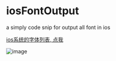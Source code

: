 iosFontOutput
=============

a simply code snip for output all font in ios

[ios系统的字体列表, 点我](http://support.apple.com/kb/HT5484?viewlocale=zh_CN)

![image](http://c.hiphotos.bdimg.com/album/s%3D1600%3Bq%3D90/sign=98dbd4dbd5ca7bcb797bc3298e395012/9e3df8dcd100baa127c4aaa34510b912c8fc2e3a.jpg)

